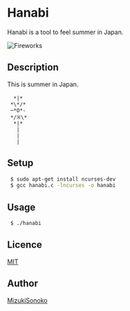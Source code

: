 

Hanabi
====

Hanabi is a tool to feel summer in Japan.

![Fireworks](https://s3-ap-northeast-1.amazonaws.com/mizukisonoko/Fireworks)


## Description
 This is summer in Japan.
```
  *|*　
 *\*/*
 ─*O*-
 */※\*
  *|*
   |
   |
   |
```


## Setup


```bash
 $ sudo apt-get install ncurses-dev
 $ gcc hanabi.c -lncurses -o hanabi
```

## Usage

```bash
 $ ./hanabi
```

## Licence

[MIT](https://github.com/MizukiSonoko/hanabi/blob/master/LICENSE)

## Author

[MizukiSonoko](https://github.com/MizukiSonoko)


